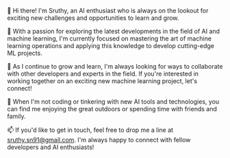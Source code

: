 👋 Hi there! I'm Sruthy, an AI enthusiast who is always on the lookout for exciting new challenges and opportunities to learn and grow.

👀 With a passion for exploring the latest developments in the field of AI and machine learning, I'm currently focused on mastering the art of machine learning operations and applying this knowledge to develop cutting-edge ML projects.

🌱 As I continue to grow and learn, I'm always looking for ways to collaborate with other developers and experts in the field. If you're interested in working together on an exciting new machine learning project, let's connect!

💞️ When I'm not coding or tinkering with new AI tools and technologies, you can find me enjoying the great outdoors or spending time with friends and family.

📫 If you'd like to get in touch, feel free to drop me a line at sruthy.sn91@gmail.com. I'm always happy to connect with fellow developers and AI enthusiasts! 

<!---
sruthy-sn91/sruthy-sn91 is a ✨ special ✨ repository because its `README.md` (this file) appears on your GitHub profile.
You can click the Preview link to take a look at your changes.
--->
